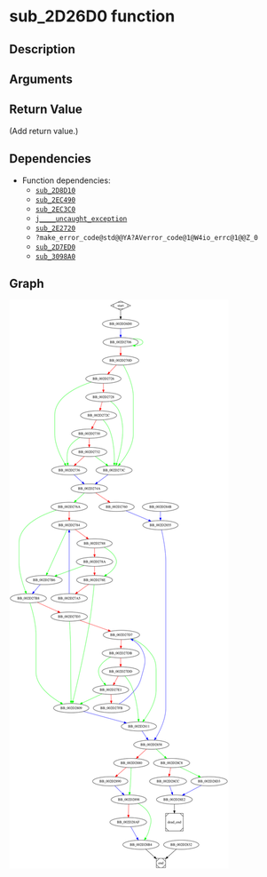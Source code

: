 # sub_2D26D0 function

## Description


## Arguments


## Return Value

(Add return value.)

## Dependencies

* Function dependencies:
  * [`sub_2D8D10`](sub_2D8D10.md)
  * [`sub_2EC490`](sub_2EC490.md)
  * [`sub_2EC3C0`](sub_2EC3C0.md)
  * [`j____uncaught_exception`](j____uncaught_exception.md)
  * [`sub_2E2720`](sub_2E2720.md)
  * `?make_error_code@std@@YA?AVerror_code@1@W4io_errc@1@@Z_0`
  * [`sub_2D7ED0`](sub_2D7ED0.md)
  * [`sub_3098A0`](sub_3098A0.md)


## Graph

![sub_2D26D0 Graph](../svg/sub_2D26D0.svg "sub_2D26D0 Graph")

